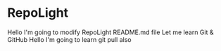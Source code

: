 # RepoLight

Hello I'm going to modify RepoLight README.md file
Let me learn Git & GitHub
Hello I'm going to learn git pull also
